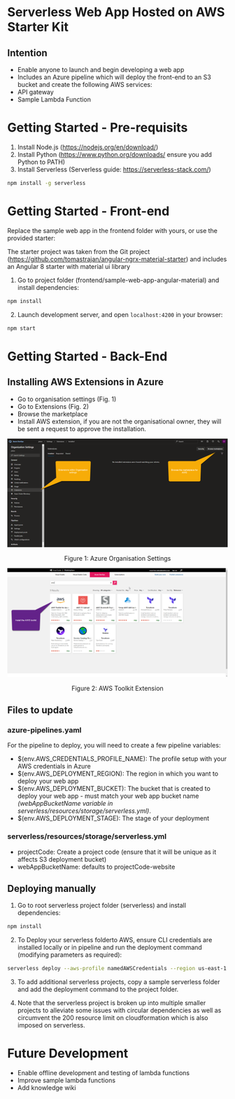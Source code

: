 # Serverless Web App Hosted on AWS Starter Kit

## Intention

- Enable anyone to launch and begin developing a web app
- Includes an Azure pipeline which will deploy the front-end to an S3 bucket and create the following AWS services:
- API gateway
- Sample Lambda Function

# Getting Started - Pre-requisits

1. Install Node.js (https://nodejs.org/en/download/)
2. Install Python (https://www.python.org/downloads/ ensure you add Python to PATH)
3. Install Serverless (Serverless guide: https://serverless-stack.com/)
```bash
npm install -g serverless
```

# Getting Started - Front-end

Replace the sample web app in the frontend folder with yours, or use the provided starter:

The starter project was taken from the Git project (https://github.com/tomastrajan/angular-ngrx-material-starter) and includes an Angular 8 starter with material ui library

1. Go to project folder (frontend/sample-web-app-angular-material) and install dependencies:
```bash
npm install
```

2. Launch development server, and open `localhost:4200` in your browser:
```bash
npm start
```

# Getting Started - Back-End

## Installing AWS Extensions in Azure

- Go to organisation settings (Fig. 1)
- Go to Extensions (Fig. 2)
- Browse the marketplace
- Install AWS extension, if you are not the organisational owner, they will be sent a request to approve the installation.

![org-settings](meta-assets/guide-aws-toolkit-org-settings.png)
<p align=center> Figure 1: Azure Organisation Settings

![marketplace](meta-assets/guide-aws-toolkit-marketplace-search.png)
<p align=center> Figure 2: AWS Toolkit Extension

## Files to update

### azure-pipelines.yaml

For the pipeline to deploy, you will need to create a few pipeline variables:

- $(env.AWS_CREDENTIALS_PROFILE_NAME): The profile setup with your AWS credentials in Azure
- $(env.AWS_DEPLOYMENT_REGION): The region in which you want to deploy your web app
- $(env.AWS_DEPLOYMENT_BUCKET): The bucket that is created to deploy your web app - must match your web app bucket name *(webAppBucketName variable in serverless/resources/storage/serverless.yml)*.
- $(env.AWS_DEPLOYMENT_STAGE): The stage of your deployment

### serverless/resources/storage/serverless.yml

- projectCode: Create a project code (ensure that it will be unique as it affects S3 deployment bucket)
- webAppBucketName: defaults to projectCode-website

## Deploying manually

1. Go to root serverless project folder (serverless) and install dependencies:
```bash
npm install
```

2. To Deploy your serverless folderto AWS, ensure CLI credentials are installed locally or in pipeline and run the deployment command (modifying parameters as required):
```bash
serverless deploy --aws-profile namedAWSCredentials --region us-east-1 --stage dev
```

3. To add additional serverless projects, copy a sample serverless folder and add the deployment command to the project folder.

4. Note that the serverless project is broken up into multiple smaller projects to alleviate some issues with circular dependencies as well as circumvent the 200 resource limit on cloudformation which is also imposed on serverless.

# Future Development

- Enable offline development and testing of lambda functions
- Improve sample lambda functions
- Add knowledge wiki